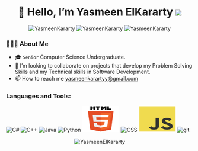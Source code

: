 <h1 align="center">👋 Hello, I’m Yasmeen ElKararty 
  <a href="https://www.linkedin.com/in/yasmeenelkararty/"><img src="https://img.shields.io/badge/linkedin-%230177B5?style=flat&logo=linkedin&logoColor=white"/></a> 
</h1>

<p align="center"> <img src="https://komarev.com/ghpvc/?username=YasmeenKararty&label=Profile%20views&color=0e75b6&style=flat" alt="YasmeenKararty" />
		   <img src="https://badges.pufler.dev/repos/YasmeenKararty" alt="YasmeenKararty" />
		   <img src="https://img.shields.io/github/followers/YasmeenKararty?label=Followers" alt="YasmeenKararty" />
</p>


<h3> 👨🏻‍💻 About Me </h3>

- 🎓 `Senior` Computer Science Undergraduate.
- 🔭  I’m looking to collaborate on projects that develop my Problem Solving Skills and my Technical skills in Software Development.
- 📫 How to reach me yasmeenkarartyy@gmail.com


<h3 align="left">Languages and Tools:</h3>
<p align="left"> 
  <img src="https://cdn.svgporn.com/logos/c-sharp.svg" alt="C#" width="100" height="70"/> 
  <img  src="https://cdn.worldvectorlogo.com/logos/c.svg" alt="C++" width="100" height="70"/> 
  <img src="https://www.vectorlogo.zone/logos/java/java-ar21.svg" alt="Java" width="100" height="70"/> 
  <img src="https://www.vectorlogo.zone/logos/python/python-ar21.svg" alt="Python" width="100" height="70"/> 
  <img src="https://raw.githubusercontent.com/devicons/devicon/master/icons/html5/html5-original-wordmark.svg" alt="html5"  width="100" height="70"/>
  <img src="https://www.vectorlogo.zone/logos/netlifyapp_watercss/netlifyapp_watercss-ar21.svg" alt="CSS" width="100" height="70"/> 
  <img src="https://raw.githubusercontent.com/devicons/devicon/master/icons/javascript/javascript-original.svg" alt="javascript" width="100" height="70"/> 
  <img src="https://www.vectorlogo.zone/logos/git-scm/git-scm-icon.svg" alt="git" width="100" height="70"/> 
</p>

<div align="center"><img align="center" src="https://github-readme-stats.vercel.app/api/top-langs?username=YasmeenKararty&show_icons=true&locale=en&layout=compact&theme=algolia" alt="YasmeenElKararty" /></div>
<br>
<!--
<div align="center">
<img float="center" src="https://github-readme-stats.vercel.app/api?username=YasmeenKararty&show_icons=true&locale=en&theme=algolia" alt="YasmeenElKararty" />
<img float="center" margin-left=5px src="https://github-readme-streak-stats.herokuapp.com/?user=YasmeenKararty&theme=algolia" alt="YasmeenElKararty" /></p>
</div>
-->
<!---
  <summary><b>⚡ Recent GitHub Activity</b></summary>
  <br/>
   <a href="https://github.com/YasmeenKararty"><img alt="Yasmeen ElKararty's Activity Graph" src="https://activity-graph.herokuapp.com/graph?username=YasmeenKararty&custom_title=Yasmeen%ElKararty%27s%20Contribution%20Graph&theme=react-dark" /></a>
  <br/>


<br/>

### :trophy: Git profile Trophies

<p align="center"> <a href="https://github.com/ryo-ma/github-profile-trophy"><img src="https://github-profile-trophy.vercel.app/?username=YasmeenKararty&layout=compact&theme=algolia" alt="YasmeenKararty" /></a> </p>
--->


<!---- 👋 Hi, I’m @YasmeenKararty
- 👀 I’m interested in programming and developing softwares and applications.
- 🌱 I’m currently learning Computer Science at Ain Shams University.
- 💞️ I’m looking to collaborate on various projects.
- 📫 How to reach me, send an email to yasmeenkarartyy@gmail.com
--->
<!---
YasmeenKararty/YasmeenKararty is a ✨ special ✨ repository because its `README.md` (this file) appears on your GitHub profile.
You can click the Preview link to take a look at your changes.
--->
